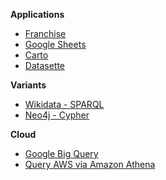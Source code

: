 
**Applications**

- [Franchise](https://franchise.cloud/app/)
- [Google Sheets](https://support.google.com/docs/answer/3093343?hl=en-GB)
- [Carto](https://carto.com)
- [Datasette](https://datasette.io/)


**Variants**

- [Wikidata - SPARQL](https://query.wikidata.org/)
- [Neo4j - Cypher](https://neo4j.com/sandbox/)

**Cloud**

- [Google Big Query](https://cloud.google.com/bigquery)
- [Query AWS via Amazon Athena](https://docs.aws.amazon.com/athena/latest/ug/querying-athena-tables.html)
